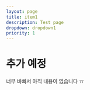 ```yaml
---
layout: page
title: item1
description: Test page
dropdown: dropdown1
priority: 1
---
```

# 추가 예정
너무 바빠서 아직 내용이 없습니다 ㅠ
